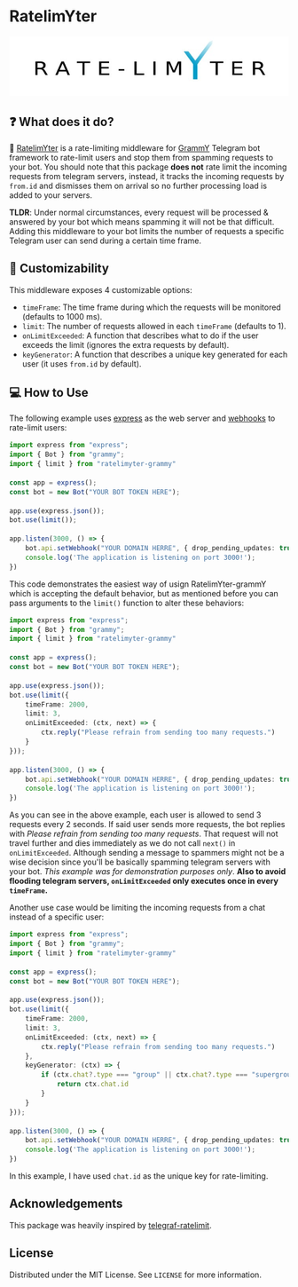 # RatelimYter

<p align="center">
  <a href="https://github.com/Amir-Zouerami/ratelimYter-grammY">
    <img src="./RATE_LIMYTER.jpg" alt="ratelimYter Logo">
  </a>
</p>

## ❓ What does it do?

🔌 [RatelimYter](https://github.com/Amir-Zouerami/ratelimYter-grammY) is a rate-limiting middleware for [GrammY](https://grammy.dev/) Telegram bot framework to rate-limit users and stop them from spamming requests to your bot. You should note that this package **does not** rate limit the incoming requests from telegram servers, instead, it tracks the incoming requests by `from.id` and dismisses them on arrival so no further processing load is added to your servers.

**TLDR**: Under normal circumstances, every request will be processed & answered by your bot which means spamming it will not be that difficult. Adding this middleware to your bot limits the number of requests a specific Telegram user can send during a certain time frame.

## 🔧 Customizability
This middleware exposes 4 customizable options:
- `timeFrame`: The time frame during which the requests will be monitored (defaults to 1000 ms).
- `limit`: The number of requests allowed in each `timeFrame` (defaults to 1).
- `onLimitExceeded`: A function that describes what to do if the user exceeds the limit (ignores the extra requests by default).
- `keyGenerator`: A function that describes a unique key generated for each user (it uses `from.id` by default).

## 💻 How to Use
The following example uses [express](https://github.com/expressjs/express) as the web server and [webhooks](https://grammy.dev/guide/deployment-types.html) to rate-limit users:

``` typescript
import express from "express";
import { Bot } from "grammy";
import { limit } from "ratelimyter-grammy"

const app = express();
const bot = new Bot("YOUR BOT TOKEN HERE");

app.use(express.json());
bot.use(limit());

app.listen(3000, () => {
    bot.api.setWebhook("YOUR DOMAIN HERRE", { drop_pending_updates: true });
    console.log('The application is listening on port 3000!');
})
```
This code demonstrates the easiest way of usign RatelimYter-grammY which is accepting the default behavior, but as mentioned before you can pass arguments to the `limit()` function to alter these behaviors:
``` typescript
import express from "express";
import { Bot } from "grammy";
import { limit } from "ratelimyter-grammy"

const app = express();
const bot = new Bot("YOUR BOT TOKEN HERE");

app.use(express.json());
bot.use(limit({
    timeFrame: 2000,
    limit: 3,
    onLimitExceeded: (ctx, next) => {
        ctx.reply("Please refrain from sending too many requests.")
    }
}));

app.listen(3000, () => {
    bot.api.setWebhook("YOUR DOMAIN HERRE", { drop_pending_updates: true });
    console.log('The application is listening on port 3000!');
})
```
As you can see in the above example, each user is allowed to send 3 requests every 2 seconds. If said user sends more requests, the bot replies with _Please refrain from sending too many requests_. That request will not travel further and dies immediately as we do not call `next()` in `onLimitExceeded`. Although sending a message to spammers might not be a wise decision since you'll be basically spamming telegram servers with your bot. _This example was for demonstration purposes only_. **Also to avoid flooding telegram servers, `onLimitExceeded` only executes once in every `timeFrame`.**

Another use case would be limiting the incoming requests from a chat instead of a specific user:
``` typescript
import express from "express";
import { Bot } from "grammy";
import { limit } from "ratelimyter-grammy"

const app = express();
const bot = new Bot("YOUR BOT TOKEN HERE");

app.use(express.json());
bot.use(limit({
    timeFrame: 2000,
    limit: 3,
    onLimitExceeded: (ctx, next) => {
        ctx.reply("Please refrain from sending too many requests.")
    },
    keyGenerator: (ctx) => {
        if (ctx.chat?.type === "group" || ctx.chat?.type === "supergroup") {
            return ctx.chat.id
        }
    }
}));

app.listen(3000, () => {
    bot.api.setWebhook("YOUR DOMAIN HERRE", { drop_pending_updates: true });
    console.log('The application is listening on port 3000!');
})
```
In this example, I have used `chat.id` as the unique key for rate-limiting.

## Acknowledgements
This package was heavily inspired by [telegraf-ratelimit](https://github.com/telegraf/telegraf-ratelimit).

## License
Distributed under the MIT License. See `LICENSE` for more information.